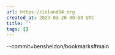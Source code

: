 ```yaml
---
url: https://island94.org
created_at: 2023-03-20 00:50 UTC
title: ''
tags: []
---
```


--commit=bensheldon/bookmarks#main

